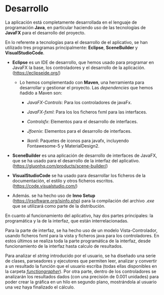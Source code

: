 # Desarrollo

La aplicación está completamente desarrollada en el lenguaje de programación **Java**, en particular haciendo uso de las tecnologías de **JavaFX** para el desarrollo del proyecto.

En lo referente a tecnologías para el desarrollo de el aplicativo, se han utilizado tres programas principalmente: **Eclipse**, **SceneBuilder** y **VisualStudioCode**.

- **Eclipse** es un IDE de desarrollo, que hemos usado para programar en JavaFX la base, los controladores y el desarrollo de la aplicación. (https://eclipseide.org/)
  
  - Lo hemos complementado con **Maven**, una herramienta para desarrollar y gestionar el proyecto. Las *dependencies* que hemos ñadido a Maven son:
    
    - *JavaFX-Controls*: Para los controladores de javaFx.
    
    - *JavaFX-fxml*: Para los los ficheros fxml para las interfaces.
    
    - *Controlsfx*: Elementos para el desarrollo de interfaces.
    
    - *Jfoenix*: Elementos para el desarrollo de interfaces.
    
    - *Ikonli*: Paquetes de iconos para javafx, incluyendo Fontawesome-5 y MaterialDesign2.

- **SceneBuilder** es una aplicación de desarrollo de interfaces de JavaFX, que se ha usado para el desarrollo de la interfaz del aplicativo. (https://gluonhq.com/products/scene-builder/)

- **VisualStudioCode** se ha usado para desarrollar los ficheros de la documentación, el estilo y otros ficheros escritos. (https://code.visualstudio.com/)

- Además. se ha hecho uso de **Inno Setup** (https://jrsoftware.org/isinfo.php) para la compilación del archivo *.exe* que se utilizará como parte de la distribución.

En cuanto al funcionamiento del aplicativo, hay dos partes principales: la programática y la de la interfaz, que están interrelacionadas.

Para la parte de interfaz, se ha hecho uso de un modelo Vista-Controlador, usando ficheros fxml para la vista y ficheros java para los controladores. En estos últimos se realiza toda la parte programática de la interfaz, desde funcionamiento de la interfaz hasta calculo de resultados.

Para analizar el _string_ introducido por el usuario, se ha diseñado una serie de clases, parseadores y ejecutores que permiten leer, analizar y convertir a un resultado la función que el usuario escriba (todas ellas disponibles en la carpeta [*functiongrapher*](https://github.com/eguerod/integracion-dam/tree/main/GraphMath/src/main/java/graphMath/functiongrapher/grapher)). Por otra parte, dentro de los controladores se analizarán los resultados dados (con una precisión de 0.001 unidades) para poder crear la gráfica en un hilo en segundo plano, mostrándola al usuario una vez haya finalizado el cálculo.
